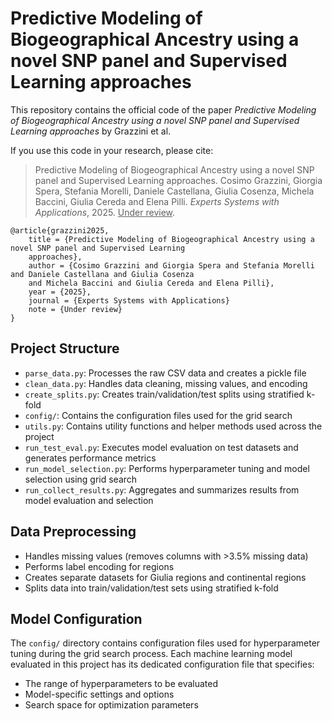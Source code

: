 # Predictive Modeling of Biogeographical Ancestry using a novel SNP panel and Supervised Learning approaches

This repository contains the official code of the paper *Predictive Modeling of Biogeographical Ancestry using a 
novel SNP panel and Supervised Learning approaches* by Grazzini et al.

If you use this code in your research, please cite:

> Predictive Modeling of Biogeographical Ancestry using a novel SNP panel and Supervised Learning approaches. Cosimo 
> Grazzini, Giorgia Spera, Stefania Morelli, Daniele Castellana, Giulia Cosenza, Michela Baccini, Giulia Cereda and 
> Elena Pilli. *Experts Systems with Applications*, 2025. <ins>Under review</ins>.

```
@article{grazzini2025,
    title = {Predictive Modeling of Biogeographical Ancestry using a novel SNP panel and Supervised Learning 
    approaches},
    author = {Cosimo Grazzini and Giorgia Spera and Stefania Morelli and Daniele Castellana and Giulia Cosenza 
    and Michela Baccini and Giulia Cereda and Elena Pilli},
    year = {2025},
    journal = {Experts Systems with Applications}
    note = {Under review}
}
```



## Project Structure

- `parse_data.py`: Processes the raw CSV data and creates a pickle file
- `clean_data.py`: Handles data cleaning, missing values, and encoding
- `create_splits.py`: Creates train/validation/test splits using stratified k-fold
- `config/`: Contains the configuration files used for the grid search
- `utils.py`: Contains utility functions and helper methods used across the project
- `run_test_eval.py`: Executes model evaluation on test datasets and generates performance metrics
- `run_model_selection.py`: Performs hyperparameter tuning and model selection using grid search
- `run_collect_results.py`: Aggregates and summarizes results from model evaluation and selection

## Data Preprocessing

- Handles missing values (removes columns with >3.5% missing data)
- Performs label encoding for regions
- Creates separate datasets for Giulia regions and continental regions
- Splits data into train/validation/test sets using stratified k-fold

## Model Configuration

The `config/` directory contains configuration files used for hyperparameter tuning during the grid search process. Each
machine learning model evaluated in this project has its dedicated configuration file that specifies:

- The range of hyperparameters to be evaluated
- Model-specific settings and options
- Search space for optimization parameters


